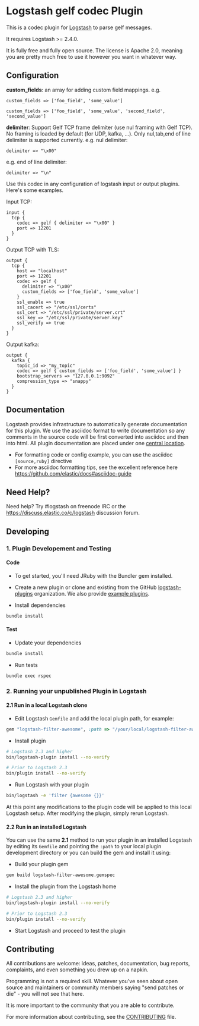 # Logstash gelf codec Plugin

This is a codec plugin for [Logstash](https://github.com/elastic/logstash) to parse gelf messages.

It requires Logstash >= 2.4.0.

It is fully free and fully open source. The license is Apache 2.0, meaning you are pretty much free to use it however you want in whatever way.

## Configuration

**custom_fields**: an array for adding custom field mappings.
e.g.
```
custom_fields => ['foo_field', 'some_value']
```
```
custom_fields => ['foo_field', 'some_value', 'second_field', 'second_value']
```

**delimiter**: Support Gelf TCP frame delimiter (use nul framing with Gelf TCP). No framing is loaded by default (for UDP, kafka, ...).
Only nul,tab,end of line delimiter is supported currently.
e.g. nul delimiter:
```
delimiter => "\x00"
```
e.g. end of line delimiter:
```
delimiter => "\n"
```

Use this codec in any configuration of logstash input or output plugins.
Here's some examples.

Input TCP:
```
input {
  tcp {
    codec => gelf { delimiter => "\x00" }
    port => 12201
  }
}
```


Output TCP with TLS:
```
output {
  tcp {
    host => "localhost"
    port => 12201
    codec => gelf {
      delimiter => "\x00"
      custom_fields => ['foo_field', 'some_value']
    }
    ssl_enable => true
    ssl_cacert => "/etc/ssl/certs"
    ssl_cert => "/etc/ssl/private/server.crt"
    ssl_key => "/etc/ssl/private/server.key"
    ssl_verify => true
  }
}
```

Output kafka:
```
output {
  kafka {
    topic_id => "my_topic"
    codec => gelf { custom_fields => ['foo_field', 'some_value'] }
    bootstrap_servers => "127.0.0.1:9092"
    compression_type => "snappy"
  }
}
```

## Documentation

Logstash provides infrastructure to automatically generate documentation for this plugin. We use the asciidoc format to write documentation so any comments in the source code will be first converted into asciidoc and then into html. All plugin documentation are placed under one [central location](http://www.elastic.co/guide/en/logstash/current/).

- For formatting code or config example, you can use the asciidoc `[source,ruby]` directive
- For more asciidoc formatting tips, see the excellent reference here https://github.com/elastic/docs#asciidoc-guide

## Need Help?

Need help? Try #logstash on freenode IRC or the https://discuss.elastic.co/c/logstash discussion forum.

## Developing

### 1. Plugin Developement and Testing

#### Code
- To get started, you'll need JRuby with the Bundler gem installed.

- Create a new plugin or clone and existing from the GitHub [logstash-plugins](https://github.com/logstash-plugins) organization. We also provide [example plugins](https://github.com/logstash-plugins?query=example).

- Install dependencies
```sh
bundle install
```

#### Test

- Update your dependencies

```sh
bundle install
```

- Run tests

```sh
bundle exec rspec
```

### 2. Running your unpublished Plugin in Logstash

#### 2.1 Run in a local Logstash clone

- Edit Logstash `Gemfile` and add the local plugin path, for example:
```ruby
gem "logstash-filter-awesome", :path => "/your/local/logstash-filter-awesome"
```
- Install plugin
```sh
# Logstash 2.3 and higher
bin/logstash-plugin install --no-verify

# Prior to Logstash 2.3
bin/plugin install --no-verify

```
- Run Logstash with your plugin
```sh
bin/logstash -e 'filter {awesome {}}'
```
At this point any modifications to the plugin code will be applied to this local Logstash setup. After modifying the plugin, simply rerun Logstash.

#### 2.2 Run in an installed Logstash

You can use the same **2.1** method to run your plugin in an installed Logstash by editing its `Gemfile` and pointing the `:path` to your local plugin development directory or you can build the gem and install it using:

- Build your plugin gem
```sh
gem build logstash-filter-awesome.gemspec
```
- Install the plugin from the Logstash home
```sh
# Logstash 2.3 and higher
bin/logstash-plugin install --no-verify

# Prior to Logstash 2.3
bin/plugin install --no-verify

```
- Start Logstash and proceed to test the plugin

## Contributing

All contributions are welcome: ideas, patches, documentation, bug reports, complaints, and even something you drew up on a napkin.

Programming is not a required skill. Whatever you've seen about open source and maintainers or community members  saying "send patches or die" - you will not see that here.

It is more important to the community that you are able to contribute.

For more information about contributing, see the [CONTRIBUTING](https://github.com/elastic/logstash/blob/master/CONTRIBUTING.md) file.
